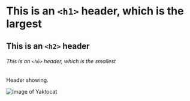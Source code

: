 # This is an `<h1>` header, which is the largest

## This is an `<h2>` header

###### This is an `<h6>` header, which is the smallest

Header showing.

![Image of Yaktocat](https://octodex.github.com/images/yaktocat.png)

